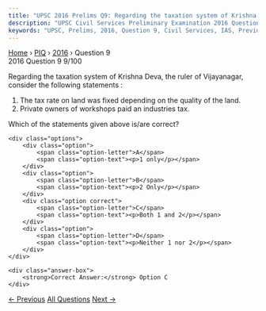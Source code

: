 ```yaml
---
title: "UPSC 2016 Prelims Q9: Regarding the taxation system of Krishna Deva, the ruler of..."
description: "UPSC Civil Services Preliminary Examination 2016 Question 9 with options and answer"
keywords: "UPSC, Prelims, 2016, Question 9, Civil Services, IAS, Previous Year Questions"
---
```


<nav class="breadcrumb">
    <a href="../../">Home</a>
    <span>›</span>
    <a href="../">PIQ</a>
    <span>›</span>
    <a href="./">2016</a>
    <span>›</span>
    <span>Question 9</span>
</nav>

<div class="question-header">
    <div class="question-meta">
        <span class="year-badge">2016</span>
        <span class="question-number">Question 9</span>
        <span class="progress">9/100</span>
    </div>
    <div class="progress-bar">
        <div class="progress-fill" style="width: 9.0%"></div>
    </div>
</div>

<div class="question-content">
    <div class="question-text">
        <p>Regarding the taxation system of Krishna Deva, the ruler of Vijayanagar,<br />
consider the following statements :</p>
<ol>
<li>The tax rate on land was fixed depending on the quality of the land.</li>
<li>Private owners of workshops paid an industries tax.</li>
</ol>
<p>Which of the statements given above is/are correct?</p>
    </div>
    
    <div class="options">
        <div class="option">
            <span class="option-letter">A</span>
            <span class="option-text"><p>1 only</p></span>
        </div>
        <div class="option">
            <span class="option-letter">B</span>
            <span class="option-text"><p>2 Only</p></span>
        </div>
        <div class="option correct">
            <span class="option-letter">C</span>
            <span class="option-text"><p>Both 1 and 2</p></span>
        </div>
        <div class="option">
            <span class="option-letter">D</span>
            <span class="option-text"><p>Neither 1 nor 2</p></span>
        </div>
    </div>

    <div class="answer-box">
        <strong>Correct Answer:</strong> Option C
    </div>
</div>

<div class="question-nav">
    <a href="../q008-with-reference-to-ifc-masala-bonds-sometimes-given/" class="nav-btn prev">← Previous</a>
    <a href="../" class="nav-btn center">All Questions</a>
    <a href="../q010-which-one-of-the-following-books-of-ancient-india/" class="nav-btn next">Next →</a>
</div>
